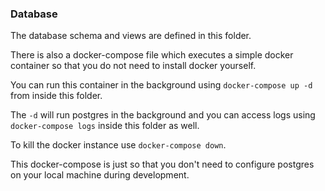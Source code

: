 ### Database

The database schema and views are defined in this folder.

There is also a docker-compose file which executes a simple docker container so that you do not need to install docker yourself.

You can run this container in the background using `docker-compose up -d` from inside this folder.

The `-d` will run postgres in the background and you can access logs using `docker-compose logs` inside this folder as well.

To kill the docker instance use `docker-compose down`.

This docker-compose is just so that you don't need to configure postgres on your local machine during development.

